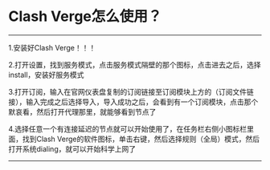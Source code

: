 # Clash Verge怎么使用？

-----------------

1.安装好Clash Verge！！！

2.打开设置，找到服务模式，点击服务模式隔壁的那个图标，点击进去之后，选择install，安装好服务模式

3.打开订阅，输入在官网仪表盘复制的订阅链接至订阅模块上方的（订阅文件链接），输入完成之后选择导入，导入成功之后，会看到有一个订阅模块，点击那个默哀看，然后打开代理那里，就能够看到节点了

4.选择任意一个有连接延迟的节点就可以开始使用了，在任务栏右侧小图标栏里面，找到Clash Verge的软件图标，单击右键，然后选择规则（全局）模式，然后打开系统dialing，就可以开始科学上网了

-----------------
